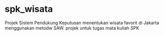 # spk_wisata
 Projek Sistem Pendukung Keputusan menentukan wisata favorit di Jakarta menggunakan metodw SAW. projek untuk tugas mata kuliah SPK
